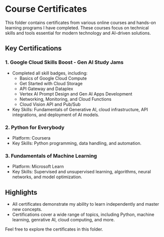 # Course Certificates

This folder contains certificates from various online courses and hands-on learning programs I have completed. These courses focus on technical skills and tools essential for modern technology and AI-driven solutions.

## Key Certifications
### **1. Google Cloud Skills Boost - Gen AI Study Jams**
- Completed all skill badges, including:
  - Basics of Google Cloud Compute
  - Get Started with Cloud Storage
  - API Gateway and Dataplex
  - Vertex AI Prompt Design and Gen AI Apps Development
  - Networking, Monitoring, and Cloud Functions
  - Cloud Vision API and Pub/Sub
- Key Skills: Fundamentals of Generative AI, cloud infrastructure, API integrations, and deployment of AI models.

### **2. Python for Everybody**
- Platform: Coursera
- Key Skills: Python programming, data handling, and automation.

### **3. Fundamentals of Machine Learning**
- Platform: Microsoft Learn
- Key Skills: Supervised and unsupervised learning, algorithms, neural networks, and model optimization.

## Highlights
- All certificates demonstrate my ability to learn independently and master new concepts.
- Certifications cover a wide range of topics, including Python, machine learning, genrative AI, cloud computing, and more.

Feel free to explore the certificates in this folder.
